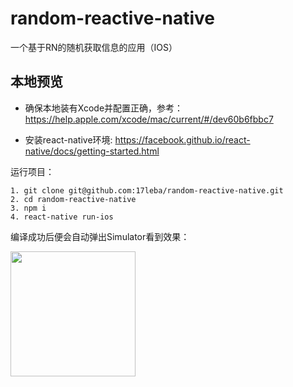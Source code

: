 # random-reactive-native
一个基于RN的随机获取信息的应用（IOS）

## 本地预览
- 确保本地装有Xcode并配置正确，参考：
https://help.apple.com/xcode/mac/current/#/dev60b6fbbc7

- 安装react-native环境:
https://facebook.github.io/react-native/docs/getting-started.html

运行项目：
```
1. git clone git@github.com:17leba/random-reactive-native.git
2. cd random-reactive-native
3. npm i
4. react-native run-ios
```

编译成功后便会自动弹出Simulator看到效果：
<p>
<img src='https://raw.githubusercontent.com/wiki/17leba/random-reactive-native/music.png' width='200px'>
</p>

